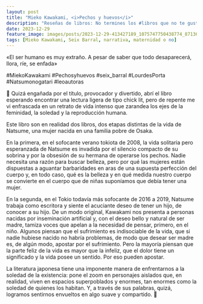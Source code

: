 ```yaml
---
layout: post
title: "Mieko Kawakami, <i>Pechos y huevos</i>"
description: "Reseñas de libros: No termines los #libros que no te gustan. I els #llibres que t'agraden llegeix-los tants cops com calgui."
date: 2023-12-29
feature_image: images/posts/2023-12-29-413427189_1075747750438774_8713623484105272795_n_18030129421759743.heic
tags: [Mieko Kawakami, Seix Barral, narrativa, maternidad o no]
---
```


«El ser humano es muy extraño. A pesar de saber que todo desaparecerá, llora, ríe, se enfada»
<!--more-->

#MiekoKawakami #Pechosyhuevos #seix_barral #LourdesPorta #Natsumonogatari #leoautoras

🥚 Quizá engañada por el título, provocador y divertido, abrí el libro esperando encontrar una lectura ligera de tipo chick lit, pero de repente me vi enfrascada en un retrato de vida intenso que zarandea los ejes de la feminidad, la soledad y la reproducción humana.

Este libro son en realidad dos libros, dos etapas distintas de la vida de Natsume, una mujer nacida en una familia pobre de Osaka. 

En la primera, en el sofocante verano tokiota de 2008, la vida solitaria pero esperanzada de Natsume es invadida por el silencio compacto de su sobrina y por la obsesión de su hermana de operarse los pechos. Nadie necesita una razón para buscar belleza, pero por qué las mujeres están dispuestas a aguantar barbaridades en aras de una supuesta perfección del cuerpo y, en todo caso, qué es la belleza y en qué medida nuestro cuerpo se convierte en el cuerpo que de niñas suponíamos que debía tener una mujer.

En la segunda, en el Tokio todavía más sofocante de 2016 a 2019, Natsume trabaja como escritora y siente el acuciante deseo de tener un hijo, de conocer a su hijo. De un modo original, Kawakami nos presenta a personas nacidas por inseminación artificial y, con el deseo bello y natural de ser madre, tamiza voces que apelan a la necesidad de pensar, primero, en el niño. Algunos piensan que el sufrimiento es indisociable de la vida, que si nadie hubiese nacido no habría problemas, de modo que desear ser madre es, de algún modo, apostar por el sufrimiento. Pero la mayoría piensan que la parte feliz de la vida es mayor que la infeliz, que el dolor tiene un significado y la vida posee un sentido. Por eso pueden apostar.

La literatura japonesa tiene una imponente manera de enfrentarnos a la soledad de la existencia: pone el zoom en personajes aislados que, en realidad, viven en espacios superpoblados y enormes, tan enormes como la soledad de quienes los habitan. Y, a través de sus palabras, quizá, logramos sentirnos envueltos en algo suave y compartido. 🥚
